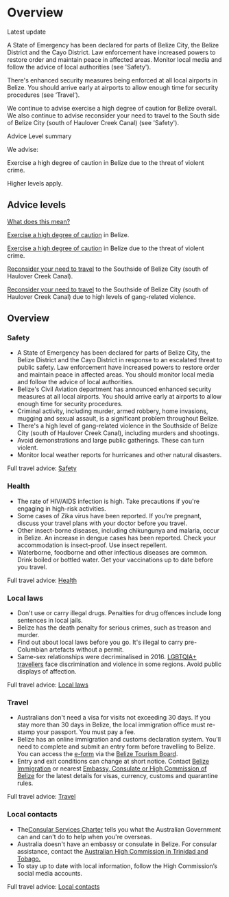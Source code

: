 # Overview

Latest update

A State of Emergency has been declared for parts of Belize City, the Belize District and the Cayo District. Law enforcement have increased powers to restore order and maintain peace in affected areas. Monitor local media and follow the advice of local authorities (see 'Safety').   
  
There's enhanced security measures being enforced at all local airports in Belize. You should arrive early at airports to allow enough time for security procedures (see ‘Travel’).  
  
We continue to advise exercise a high degree of caution for Belize overall. We also continue to advise reconsider your need to travel to the South side of Belize City (south of Haulover Creek Canal) (see 'Safety').

Advice Level summary

We advise:

Exercise a high degree of caution in Belize due to the threat of violent crime.

Higher levels apply.

## Advice levels

[What does this mean?](/before-you-go/travel-advice-explained/)

[Exercise a high degree of caution](https://www.smartraveller.gov.au/consular-services/travel-advice-explained#level2 ) in Belize.

[Exercise a high degree of caution](https://www.smartraveller.gov.au/consular-services/travel-advice-explained#level2 ) in Belize due to the threat of violent crime.

[Reconsider your need to travel](https://www.smartraveller.gov.au/consular-services/travel-advice-explained#level3) to the Southside of Belize City (south of Haulover Creek Canal).

[Reconsider your need to travel](https://www.smartraveller.gov.au/consular-services/travel-advice-explained#level3) to the Southside of Belize City (south of Haulover Creek Canal) due to high levels of gang-related violence.

## Overview

### Safety

* A State of Emergency has been declared for parts of Belize City, the Belize District and the Cayo District in response to an escalated threat to public safety. Law enforcement have increased powers to restore order and maintain peace in affected areas. You should monitor local media and follow the advice of local authorities.
* Belize's Civil Aviation department has announced enhanced security measures at all local airports. You should arrive early at airports to allow enough time for security procedures.
* Criminal activity, including murder, armed robbery, home invasions, mugging and sexual assault, is a significant problem throughout Belize.
* There's a high level of gang-related violence in the Southside of Belize City (south of Haulover Creek Canal), including murders and shootings.
* Avoid demonstrations and large public gatherings. These can turn violent.
* Monitor local weather reports for hurricanes and other natural disasters.

Full travel advice: [Safety](#safety)

### Health

* The rate of HIV/AIDS infection is high. Take precautions if you're engaging in high-risk activities.
* Some cases of Zika virus have been reported. If you're pregnant, discuss your travel plans with your doctor before you travel.
* Other insect-borne diseases, including chikungunya and malaria, occur in Belize. An increase in dengue cases has been reported. Check your accommodation is insect-proof. Use insect repellent.
* Waterborne, foodborne and other infectious diseases are common. Drink boiled or bottled water. Get your vaccinations up to date before you travel.

Full travel advice: [Health](#health)

### Local laws

* Don't use or carry illegal drugs. Penalties for drug offences include long sentences in local jails.
* Belize has the death penalty for serious crimes, such as treason and murder.
* Find out about local laws before you go. It's illegal to carry pre-Columbian artefacts without a permit.
* Same-sex relationships were decriminalised in 2016. [LGBTQIA+ travellers](/before-you-go/who-you-are/LGBTQIA "Advice for LGBTQIA+ travellers") face discrimination and violence in some regions. Avoid public displays of affection.

Full travel advice: [Local laws](#local-laws)

### Travel

* Australians don't need a visa for visits not exceeding 30 days. If you stay more than 30 days in Belize, the local immigration office must re-stamp your passport. You must pay a fee.
* Belize has an online immigration and customs declaration system. You'll need to complete and submit an entry form before travelling to Belize. You can access the [e-form](https://belizetravel.immigration.gov.bz/Belize_Digital_Forms/) via the [Belize Tourism Board](https://www.travelbelize.org/).
* Entry and exit conditions can change at short notice. Contact [Belize Immigration](https://immigration.gov.bz/) or nearest [Embassy, Consulate or High Commission of Belize](https://belizehighcommission.co.uk/) for the latest details for visas, currency, customs and quarantine rules.

Full travel advice: [Travel](#travel)

### Local contacts

* The[Consular Services Charter](/node/46) tells you what the Australian Government can and can't do to help when you're overseas.
* Australia doesn't have an embassy or consulate in Belize. For consular assistance, contact the [Australian High Commission in Trinidad and Tobago](https://www.dfat.gov.au/about-us/our-locations/missions/Pages/australian-high-commission-trinidad-and-tobago)[.](https://trinidadandtobago.embassy.gov.au/)
* To stay up to date with local information, follow the High Commission’s social media accounts.

Full travel advice: [Local contacts](#local-contacts)